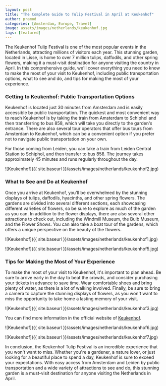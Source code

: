 ```yaml
---
layout: post
title: "The Complete Guide to Tulip Festival in April at Keukenhof"
author: pramod
categories: [Amsterdam, Europe, Travel]
image: assets/images/netherlands/keukenhof.jpg
tags: [featured]
---
```


The Keukenhof Tulip Festival is one of the most popular events in the Netherlands, attracting millions of visitors each year. This stunning garden, located in Lisse, is home to over 7 million tulips, daffodils, and other spring flowers, making it a must-visit destination for anyone visiting the country in April. In this comprehensive guide, we'll cover everything you need to know to make the most of your visit to Keukenhof, including public transportation options, what to see and do, and tips for making the most of your experience.

### Getting to Keukenhof: Public Transportation Options

Keukenhof is located just 30 minutes from Amsterdam and is easily accessible by public transportation. The quickest and most convenient way to reach Keukenhof is by taking the train from Amsterdam to Schiphol and then transferring to bus 858, which will take you directly to the garden's entrance. There are also several tour operators that offer bus tours from Amsterdam to Keukenhof, which can be a convenient option if you prefer not to navigate public transportation on your own.

For those coming from Leiden, you can take a train from Leiden Central Station to Schiphol, and then transfer to bus 858. The journey takes approximately 45 minutes and runs regularly throughout the day.

![Keukenhof]({{ site.baseurl }}/assets/images/netherlands/keukenhof2.jpg)

### What to See and Do at Keukenhof

Once you arrive at Keukenhof, you'll be overwhelmed by the stunning displays of tulips, daffodils, hyacinths, and other spring flowers. The gardens are divided into several different sections, each showcasing different varieties of flowers, so be sure to explore as much of the garden as you can. In addition to the flower displays, there are also several other attractions to check out, including the Windmill Museum, the Bulb Museum, and the Flower Shows. You can also take a boat tour of the gardens, which offers a unique perspective on the beauty of the flowers.

![Keukenhof]({{ site.baseurl }}/assets/images/netherlands/keukenhof1.jpg)

![Keukenhof]({{ site.baseurl }}/assets/images/netherlands/keukenhof5.jpg)

### Tips for Making the Most of Your Experience

To make the most of your visit to Keukenhof, it's important to plan ahead. Be sure to arrive early in the day to beat the crowds, and consider purchasing your tickets in advance to save time. Wear comfortable shoes and bring plenty of water, as there is a lot of walking involved. Finally, be sure to bring a camera to capture the stunning displays of flowers, as you won't want to miss the opportunity to take home a lasting memory of your visit.

![Keukenhof]({{ site.baseurl }}/assets/images/netherlands/keukenhof3.jpg)

You can find more information in the official website of [Keukenhof](https://keukenhof.nl/en/).

![Keukenhof]({{ site.baseurl }}/assets/images/netherlands/keukenhof6.jpg)

![Keukenhof]({{ site.baseurl }}/assets/images/netherlands/keukenhof7.jpg)

In conclusion, the Keukenhof Tulip Festival is an incredible experience that you won't want to miss. Whether you're a gardener, a nature lover, or just looking for a beautiful place to spend a day, Keukenhof is sure to exceed your expectations. With easy access from Amsterdam and Leiden by public transportation and a wide variety of attractions to see and do, this stunning garden is a must-visit destination for anyone visiting the Netherlands in April.
